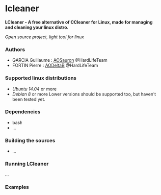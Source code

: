 # lcleaner

**LCleaner - A free alternative of CCleaner for Linux, made for managing and cleaning your linux distro.**

*Open source project, light tool for linux*

### Authors

  - GARCIA Guillaume : [AOSauron](https://github.com/AOSauron) @HardLifeTeam
  - FORTIN Pierre : [AODeltaB](https://github.com/AODeltaB) @HardLifeTeam

### Supported linux distributions

  - *Ubuntu 14.04* or more
  - *Debian 8* or more
Lower versions should be supported too, but haven't been tested yet.

### Dependencies

  - bash
  - ...

### Building the sources

  - ...

### Running LCleaner

...

### Examples
